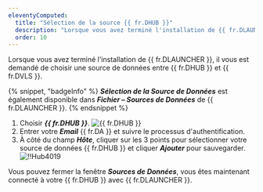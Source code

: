 ```yaml
---
eleventyComputed:
  title: "Sélection de la source {{ fr.DHUB }}"
  description: "Lorsque vous avez terminé l'installation de {{ fr.DLAUNCHER }}, il vous est demandé de choisir une source de données entre {{ fr.DHUB }} et {{ fr.DVLS }}."
  order: 10
---
```

Lorsque vous avez terminé l'installation de {{ fr.DLAUNCHER }}, il vous est demandé de choisir une source de données entre {{ fr.DHUB }} et {{ fr.DVLS }}.

{% snippet, "badgeInfo" %}
***Sélection de la Source de Données*** est également disponible dans ***Fichier – Sources de Données*** de {{ fr.DLAUNCHER }}.
{% endsnippet %}

1. Choisir ***{{ fr.DHUB }}***.
![{{ fr.DHUB }}](https://cdnweb.devolutions.net/docs/HUBB6003_2023_3.png)
1. Entrer votre ***Email*** {{ fr.DA }} et suivre le processus d'authentification.
1. À côté du champ ***Hôte***, cliquer sur les 3 points pour sélectionner votre source de données {{ fr.DHUB }} et cliquer ***Ajouter*** pour sauvegarder.
![!!Hub4019](https://cdnweb.devolutions.net/docs/HUBB6002_2023_3.png)

Vous pouvez fermer la fenêtre ***Sources de Données***, vous êtes maintenant connecté à votre {{ fr.DHUB }} avec {{ fr.DLAUNCHER }}.